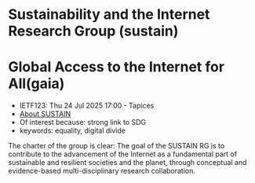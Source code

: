 # Sustainability and the Internet Research Group (sustain)
# Global Access to the Internet for All(gaia)
* <IETFschedule>IETF123: Thu 24 Jul 2025 17:00 - Tapices</IETFschedule>
* [About SUSTAIN](https://datatracker.ietf.org/group/sustain/about/)
* Of interest because: strong link to SDG
* keywords: equality, digital divide

The charter of the group is clear: The goal of the SUSTAIN RG is to contribute to the advancement of the
Internet as a fundamental part of sustainable and resilient societies and
the planet, through conceptual and evidence-based multi-disciplinary
research collaboration.